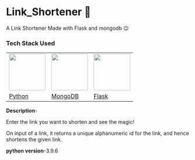 # Link_Shortener 🔗

A Link Shortener Made with Flask and mongodb 😉

### Tech Stack Used

<table>
  <tr>
    <td> <img src="https://user-images.githubusercontent.com/74727186/197012360-7fae6f39-44a9-41a6-9f29-ac1777177794.jpg" width=100>
    </td>
    <td> <img src="https://user-images.githubusercontent.com/74727186/197012548-c9c71cd4-f32b-433a-85e5-69bc640b6c5c.png" width=100>
    </td>
    <td> <img src="https://user-images.githubusercontent.com/74727186/197012649-4f3eff81-bc34-499b-9a5b-e5ff7c3996db.png" width=100>
    </td>
  </tr>
  <tr>
    <td><a href="https://www.python.org/">Python</a>
    </td>
    <td><a href="https://www.mongodb.com/">MongoDB</a>
    </td>
    <td><a href="https://flask.palletsprojects.com/en/2.2.x/">Flask</a>
    </td>
  </tr>
</table>
  
**Description**-

Enter the link you want to shorten and see the magic!

On input of a link, it returns a unique alphanumeric id for the link, and hence shortens the given link. 

**python version**-3.9.6

